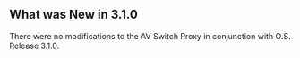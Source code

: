 
## What was New in 3.1.0


There were no modifications to the AV Switch Proxy in conjunction with O.S. Release 3.1.0.




